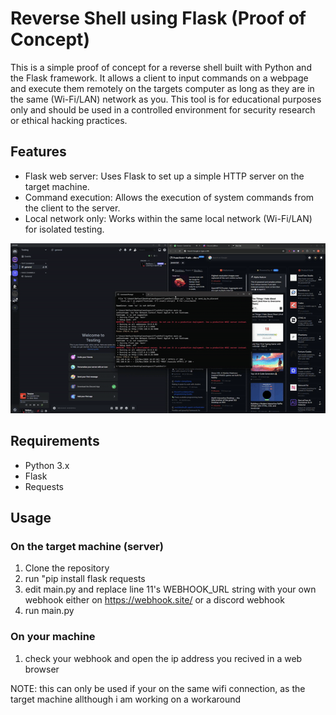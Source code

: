 # Reverse Shell using Flask (Proof of Concept)

This is a simple proof of concept for a reverse shell built with Python and the Flask framework. It allows a client to input commands on a webpage and execute them remotely on the targets computer as long as they are in the same (Wi-Fi/LAN) network as you. This tool is for educational purposes only and should be used in a controlled environment for security research or ethical hacking practices.

## Features

- Flask web server: Uses Flask to set up a simple HTTP server on the target machine.
- Command execution: Allows the execution of system commands from the client to the server.
- Local network only: Works within the same local network (Wi-Fi/LAN) for isolated testing.

![GIF](https://github.com/noface1200/FlaskShell/blob/main/git/flaskshell.gif?raw=true)

## Requirements

- Python 3.x
- Flask
- Requests

## Usage

### On the target machine (server)

1. Clone the repository
2. run "pip install flask requests
3. edit main.py and replace line 11's WEBHOOK_URL string with your own webhook either on https://webhook.site/ or a discord webhook
4. run main.py

### On your machine
1. check your webhook and open the ip address you recived in a web browser


NOTE: this can only be used if your on the same wifi connection, as the target machine allthough i am working on a workaround
